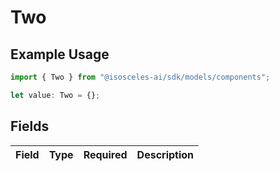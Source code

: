 # Two

## Example Usage

```typescript
import { Two } from "@isosceles-ai/sdk/models/components";

let value: Two = {};
```

## Fields

| Field       | Type        | Required    | Description |
| ----------- | ----------- | ----------- | ----------- |